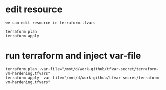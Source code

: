 


# edit resource

    we can edit resource in terraform.tfvars

    terraform plan
    terraform apply

# run terraform and inject var-file

    terraform plan -var-file="/mnt/d/work-github/tfvar-secret/terraform-vm-hardening.tfvars"
    terraform apply -var-file="/mnt/d/work-github/tfvar-secret/terraform-vm-hardening.tfvars"